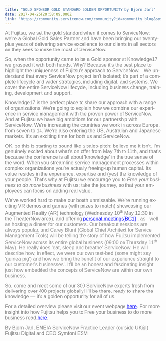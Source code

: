 ```yaml
---
title: "GOLD SPONSOR GOLD STANDARD GOLDEN OPPORTUNITY by Bjorn Jarl"
date: 2017-04-25T20:58:09.000Z
link: "https://community.servicenow.com/community?id=community_blog&sys_id=554ee2addbd0dbc01dcaf3231f9619a3"
---
```

<p><span lang="EN-US" style="margin: 0px; color: #7f7f7f; font-family: calibri,verdana,arial,sans-serif; font-size: 12pt;">At Fujitsu, we set the gold standard when it comes to ServiceNow: we're a Global Gold Sales Partner and have been bringing our twenty-plus years of delivering service excellence to our clients in all sectors as they seek to make the most of ServiceNow. </span></p><p></p><p><span lang="EN-US" style="margin: 0px; color: #7f7f7f; font-family: calibri,verdana,arial,sans-serif; font-size: 12pt;">So, when the opportunity came to be a Gold sponsor at Knowledge17 we grasped it with both hands. Why? Because it's the best place to highlight the uniqueness of Fujitsu's approach to ServiceNow.   We understand that every ServiceNow project isn't isolated; it's part of a complete lifecycle and wider strategies, including digital, and systems. We cover the entire ServiceNow lifecycle, including business change, training, development and support. </span></p><p></p><p><span lang="EN-US" style="margin: 0px; color: #7f7f7f; font-family: calibri,verdana,arial,sans-serif; font-size: 12pt;">Knowledge17 is the perfect place to share our approach with a range of organizations. We're going to explain how we combine our experience in service management with the proven power of ServiceNow.   And at Fujitsu we have big ambitions for our partnership with ServiceNow. We're increasing the countries we work in across Europe, from seven to 14. We're also entering the US, Australian and Japanese markets. It's an exciting time for both us and ServiceNow. </span></p><p></p><p><span lang="EN-US" style="margin: 0px; color: #7f7f7f; font-family: calibri,verdana,arial,sans-serif; font-size: 12pt;">OK, so this is starting to sound like a sales-pitch; believe me it isn't. I'm genuinely excited about what's on offer from May 7th to 11th, and that's because the conference is all about 'knowledge' in the true sense of the word. When you streamline service management processes within complex organizations you're actually freeing-up human capital. Its value resides in the experience, expertise and (yes) the knowledge of your people. That's why at Fujitsu we encourage you to <em>Free your business to do more business</em> with us; take the journey, so that your employees can focus on adding real value. </span></p><p></p><p><span style="font-family: calibri,verdana,arial,sans-serif; font-size: 12pt;"><span lang="EN-US" style="margin: 0px; color: #7f7f7f;">We've worked hard to make our booth unmissable. We're running exciting VR demos and games (with prizes to match) showcasing <span style="font-family: calibri,verdana,arial,sans-serif; font-size: 12pt;">our Augmented Reality (AR) technology (Wednesday 10<sup>th</sup> May 12:30 in the TheaterNow area), and </span></span></span><span style="font-family: calibri,verdana,arial,sans-serif; font-size: 12pt;"><span lang="EN-US" style="margin: 0px; color: #7f7f7f;">offering <a href="http://info.symfoniesm.com/book-a-meeting-with-us-at-knowledge-17"><span style="color: #0000ff; text-decoration: underline;">personal meetings</span></a><a href="file:///C:/Users/BLUNTC2/Documents/000%20BAS%20EMEIA/00%20Fujitsu%20Digital/ServiceNow/Knowledge17/Blog/Fujitsu%20event%20blog%20bjorn%20FINAL.doc#_msocom_1" name="_msoanchor_1"><span style="color: #0000ff; text-decoration: underline;">[BC1]</span></a> </span><span style="color: #909090;">, as   well as hosting a dinner for our customers. Our breakout sessions are always popular, and Carey Blunt (Global Chief Architect for Service Management Tools) will be telling the story of how Fujitsu implemented ServiceNow across its entire global business (09:00 on Thursday 11<sup>th</sup> May). He really does 'eat, sleep and breathe' ServiceNow. He will describe how, in effect, we were our own test-bed (some might say 'guinea pig') and how we bring the benefit of our experience straight to our customer's businesses'. It'll be an honest and fascinating insight just how embedded the concepts of ServiceNow are within our own business.</span></span></p><p></p><p><span lang="EN-US" style="margin: 0px; color: #7f7f7f; font-family: calibri,verdana,arial,sans-serif; font-size: 12pt;">So, come and meet some of our 300 ServiceNow experts fresh from delivering over 400 projects globally! I'll be there, ready to share the knowledge — it's a golden opportunity for all of us. </span></p><p></p><p><span lang="EN-US" style="margin: 0px; color: #7f7f7f; font-family: calibri,verdana,arial,sans-serif; font-size: 12pt;">For a detailed overview please visit our event webpage <a href="http://www.fujitsu.com/us/microsites/knowledge17/index.html"><span style="color: #0000ff; text-decoration: underline;">here</span></a>. For more insight into how Fujitsu helps you to Free your business to do more business read<a href="http://www.fujitsu.com/global/services/application-services/saas/servicenow/"><span style="color: #0000ff; text-decoration: underline;"> here</span></a>. </span></p><p></p><p><span lang="EN-US" style="margin: 0px; color: #7f7f7f; font-family: calibri,verdana,arial,sans-serif; font-size: 12pt;">By Bjorn Jarl, EMEIA ServiceNow Practice Leader (outside UK&amp;I) Fujitsu Digital and CEO Symfoni ESM</span></p>